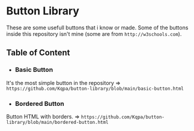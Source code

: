 # Button Library
These are some usefull buttons that i know or made. Some of the buttons inside this repository isn't mine (some are from `http://w3schools.com`). 

## Table of Content

- ###  Basic Button 

It's the most simple button in the repository => `https://github.com/Kqpa/button-library/blob/main/basic-button.html`

- ### Bordered Button

Button HTML with borders. => `https://github.com/Kqpa/button-library/blob/main/bordered-button.html`
